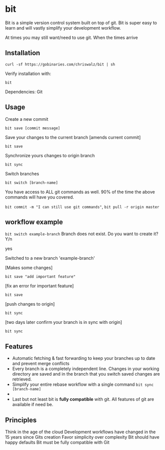 # bit

Bit is a simple version control system built on top of git. Bit is super easy to learn and will vastly simplify your development workflow. 

At times you may still want/need to use git. When the times arrive 

## Installation


`curl -sf https://gobinaries.com/chriswalz/bit | sh`

Verify installation with:

`bit`

Dependencies: Git

## Usage 

Create a new commit

`bit save [commit message]`

Save your changes to the current branch [amends current commit]

`bit save` 

Synchronize yours changes to origin branch 

`bit sync`

Switch branches

`bit switch [branch-name]`

You have access to ALL git commands as well. 90% of the time the above commands will have you covered. 

`bit commit -m "I can still use git commands"`, `bit pull -r origin master`

## workflow example
`bit switch example-branch`
Branch does not exist. Do you want to create it? Y/n

yes

Switched to a new branch 'example-branch'

[Makes some changes]

`bit save "add important feature"`

[fix an error for important feature]

`bit save`

[push changes to origin]

`bit sync`

[two days later confirm your branch is in sync with origin]

`bit sync`




## Features

- Automatic fetching & fast forwarding to keep your branches up to date and prevent merge conflicts
- Every branch is a completely independent line. Changes in your working directory are saved and in the branch that you switch saved changes are retrieved.
- Simplify your entire rebase workflow with a single command `bit sync [branch-name]` 
- 
- Last but not least bit is **fully compatible** with git. All features of git are available if need be.  


## Principles 

Think in the age of the cloud
Development workflows have changed in the 15 years since Gits creation 
Favor simplicity over complexity 
Bit should have happy defaults
Bit must be fully compatible with Git